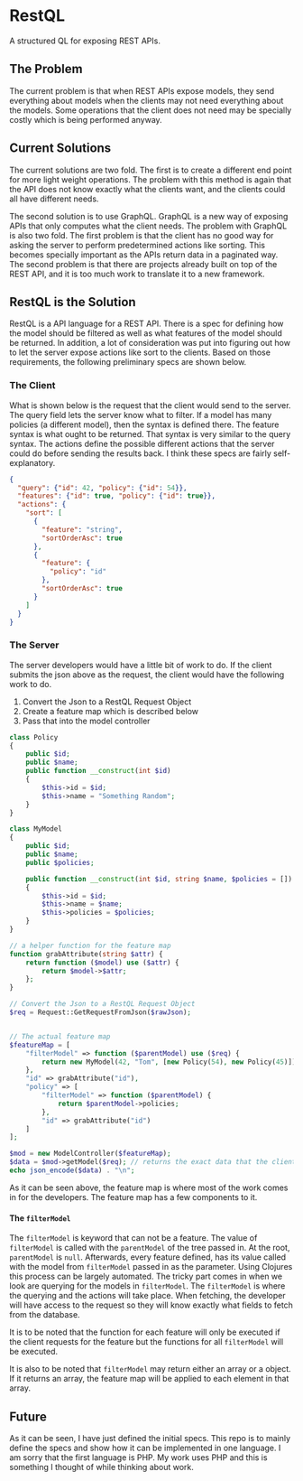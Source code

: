 # RestQL

A structured QL for exposing REST APIs.

## The Problem

The current problem is that when REST APIs expose models, they send everything
about models when the clients may not need everything about the models. Some
operations that the client does not need may be specially costly which is
being performed anyway.


## Current Solutions

The current solutions are two fold. The first is to create a different end
point for more light weight operations. The problem with this method is again
that the API does not know exactly what the clients want, and the clients
could all have different needs.

The second solution is to use GraphQL. GraphQL is a new way of exposing APIs
that only computes what the client needs. The problem with GraphQL is also two
fold. The first problem is that the client has no good way for asking the
server to perform predetermined actions like sorting. This becomes specially
important as the APIs return data in a paginated way. The second problem is
that there are projects already built on top of the REST API, and it is too
much work to translate it to a new framework.


## RestQL is the Solution

RestQL is a API language for a REST API. There is a spec for defining how the
model should be filtered as well as what features of the model should be
returned. In addition, a lot of consideration was put into figuring out how to
let the server expose actions like sort to the clients. Based on those
requirements, the following preliminary specs are shown below.


### The Client

What is shown below is the request that the client would send to the server.
The query field lets the server know what to filter. If a model has many policies (a
different model), then the syntax is defined there. The feature syntax is
what ought to be returned. That syntax is very similar to the query syntax.
The actions define the possible different actions that the server could do
before sending the results back. I think these specs are fairly self-explanatory.

```json
{
  "query": {"id": 42, "policy": {"id": 54}},
  "features": {"id": true, "policy": {"id": true}},
  "actions": {
    "sort": [
      {
        "feature": "string",
        "sortOrderAsc": true
      },
      {
        "feature": {
          "policy": "id"
        },
        "sortOrderAsc": true
      }
    ]
  }
}
```

### The Server

The server developers would have a little bit of work to do. If the client
submits the json above as the request, the client would have the following
work to do.

1.  Convert the Json to a RestQL Request Object
1.  Create a feature map which is described below
1.  Pass that into the model controller

```php
class Policy
{
    public $id;
    public $name;
    public function __construct(int $id)
    {
        $this->id = $id;
        $this->name = "Something Random";
    }
}

class MyModel
{
    public $id;
    public $name;
    public $policies;

    public function __construct(int $id, string $name, $policies = [])
    {
        $this->id = $id;
        $this->name = $name;
        $this->policies = $policies;
    }
}

// a helper function for the feature map
function grabAttribute(string $attr) {
    return function ($model) use ($attr) {
        return $model->$attr;
    };
}

// Convert the Json to a RestQL Request Object
$req = Request::GetRequestFromJson($rawJson);


// The actual feature map
$featureMap = [
    "filterModel" => function ($parentModel) use ($req) {
        return new MyModel(42, "Tom", [new Policy(54), new Policy(45)]);
    },
    "id" => grabAttribute("id"),
    "policy" => [
        "filterModel" => function ($parentModel) {
            return $parentModel->policies;
        },
        "id" => grabAttribute("id")
    ]
];

$mod = new ModelController($featureMap);
$data = $mod->getModel($req); // returns the exact data that the client wants
echo json_encode($data) . "\n";
```

As it can be seen above, the feature map is where most of the work comes in
for the developers. The feature map has a few components to it.


#### The `filterModel`

The `filterModel` is keyword that can not be a feature. The value of
`filterModel` is called with the `parentModel` of the tree passed in. At the
root, `parentModel` is `null`. Afterwards, every feature defined, has its
value called with the model from `filterModel` passed in as the parameter.
Using Clojures this process can be largely automated. The tricky part comes
in when we look are querying for the models in `filterModel`. The
`filterModel` is where the querying and the actions will take place. When
fetching, the developer will have access to the request so they will know
exactly what fields to fetch from the database.

It is to be noted that the function for each feature will only be executed
if the client requests for the feature but the functions for all
`filterModel` will be executed.

It is also to be noted that `filterModel` may return either an array or a
object. If it returns an array, the feature map will be applied to each
element in that array.


## Future

As it can be seen, I have just defined the initial specs. This repo is to
mainly define the specs and show how it can be implemented in one language. I
am sorry that the first language is PHP. My work uses PHP and this is
something I thought of while thinking about work.


